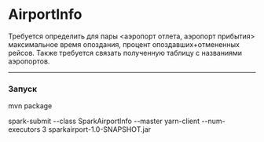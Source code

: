 # AirportInfo
Требуется определить для пары <аэропорт отлета, аэропорт прибытия> максимальное время опоздания, процент опоздавших+отмененных рейсов.
Также требуется связать полученную таблицу с названиями аэропортов.
________________________________________________________________________________________________________________________________________

### Запуск
mvn package

spark-submit --class SparkAirportInfo --master yarn-client --num-executors 3 sparkairport-1.0-SNAPSHOT.jar
